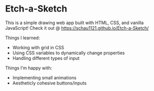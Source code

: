 # Etch-a-Sketch

This is a simple drawing web app built with HTML, CSS, and vanilla JavaScript!
Check it out @ https://schau1121.github.io/Etch-a-Sketch/

Things I learned:
- Working with grid in CSS
- Using CSS variables to dynamically change properties
- Handling different types of input

Things I'm happy with:
- Implementing small animations
- Aestheticly cohesive buttons/inputs
